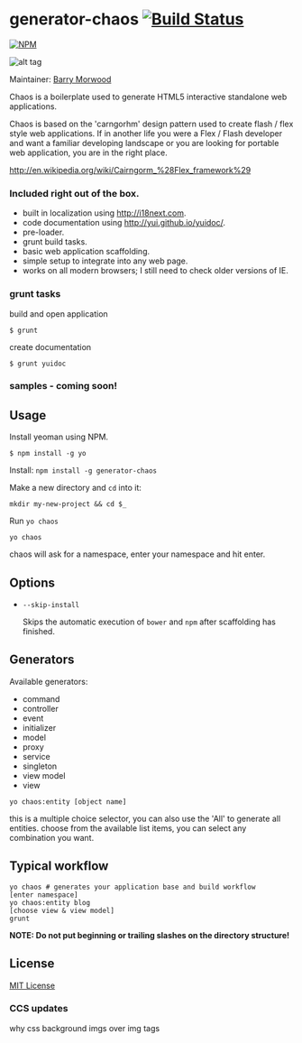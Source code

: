 # generator-chaos [![Build Status](https://secure.travis-ci.org/bmorwood/generator-chaos.png?branch=master)](https://travis-ci.org/bmorwood/generator-chaos)

[![NPM](https://nodei.co/npm/generator-chaos.png)](https://nodei.co/npm/generator-chaos)

![alt tag](https://raw.github.com/bmorwood/generator-chaos/master/chaos-logo.jpg)

Maintainer: [Barry Morwood](https://github.com/bmorwood) <script data-gittip-username="bmorwood" data-gittip-widget="button" >
</script>

Chaos is a boilerplate used to generate HTML5 interactive standalone web applications.

Chaos is based on the 'carngorhm' design pattern used to create flash / flex style web applications. If in another life you were a Flex / Flash developer and want a familiar developing landscape or you are looking for portable web application, you are in the right place.

http://en.wikipedia.org/wiki/Cairngorm_%28Flex_framework%29

### Included right out of the box.


* built in localization using http://i18next.com.
* code documentation using http://yui.github.io/yuidoc/.
* pre-loader.
* grunt build tasks.
* basic web application scaffolding.
* simple setup to integrate into any web page.
* works on all modern browsers; I still need to check older versions of IE.

### grunt tasks

build and open application
```
$ grunt
```

create documentation
```
$ grunt yuidoc
```

### samples - coming soon!

## Usage

Install yeoman using NPM.

```
$ npm install -g yo
```

Install: `npm install -g generator-chaos`

Make a new directory and `cd` into it:
```
mkdir my-new-project && cd $_
```

Run `yo chaos`
```
yo chaos
```

chaos will ask for a namespace, enter your namespace and hit enter.

## Options

* `--skip-install`

  Skips the automatic execution of `bower` and `npm` after
  scaffolding has finished.

## Generators

Available generators:

- command
- controller
- event
- initializer
- model
- proxy
- service
- singleton
- view model
- view

```
yo chaos:entity [object name]
```
this is a multiple choice selector, you can also use the 'All' to generate all entities.
choose from the available list items, you can select any combination you want.


## Typical workflow

```
yo chaos # generates your application base and build workflow
[enter namespace]
yo chaos:entity blog
[choose view & view model]
grunt
```

**NOTE: Do not put beginning or trailing slashes on the directory structure!**


## License

[MIT License](http://en.wikipedia.org/wiki/MIT_License)

### CCS updates ###
why css background imgs over img tags
